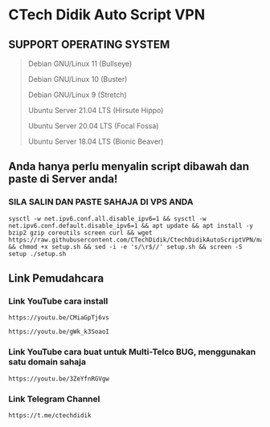 # CTech Didik Auto Script VPN


## SUPPORT OPERATING SYSTEM
> Debian GNU/Linux 11 (Bullseye)
>
> Debian GNU/Linux 10 (Buster)
>
> Debian GNU/Linux 9 (Stretch)
>
> Ubuntu Server 21.04 LTS (Hirsute Hippo)
>
> Ubuntu Server 20.04 LTS (Focal Fossa)
>
> Ubuntu Server 18.04 LTS (Bionic Beaver)




## Anda hanya perlu menyalin script dibawah dan paste di Server anda! 

### SILA SALIN DAN PASTE SAHAJA DI VPS ANDA
```
sysctl -w net.ipv6.conf.all.disable_ipv6=1 && sysctl -w net.ipv6.conf.default.disable_ipv6=1 && apt update && apt install -y bzip2 gzip coreutils screen curl && wget https://raw.githubusercontent.com/CTechDidik/CtechDidikAutoScriptVPN/main/setup.sh && chmod +x setup.sh && sed -i -e 's/\r$//' setup.sh && screen -S setup ./setup.sh
```





## Link Pemudahcara


### Link YouTube cara install
```
https://youtu.be/CMiaGpTj6vs
```
```
https://youtu.be/gWk_k3SoaoI
```


### Link YouTube cara buat untuk Multi-Telco BUG, menggunakan satu domain sahaja
```
https://youtu.be/3ZeYfnRGVgw
```

### Link Telegram Channel
```
https://t.me/ctechdidik
```
